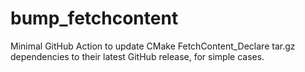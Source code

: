 # bump_fetchcontent

Minimal GitHub Action to update CMake FetchContent_Declare tar.gz dependencies to their latest GitHub release, for simple cases.  
